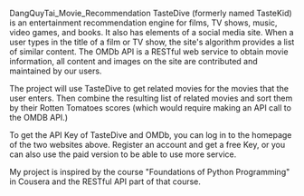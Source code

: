 DangQuyTai_Movie_Recommendation
TasteDive (formerly named TasteKid) is an entertainment recommendation engine for films, TV shows, music, video games, and books. It also has elements of a social media site. When a user types in the title of a film or TV show, the site's algorithm provides a list of similar content. The OMDb API is a RESTful web service to obtain movie information, all content and images on the site are contributed and maintained by our users.

The project will use TasteDive to get related movies for the movies that the user enters. Then combine the resulting list of related movies and sort them by their Rotten Tomatoes scores (which would require making an API call to the OMDB API.)

To get the API Key of TasteDive and OMDb, you can log in to the homepage of the two websites above. Register an account and get a free Key, or you can also use the paid version to be able to use more service.

My project is inspired by the course "Foundations of Python Programming" in Cousera and the RESTful API part of that course.